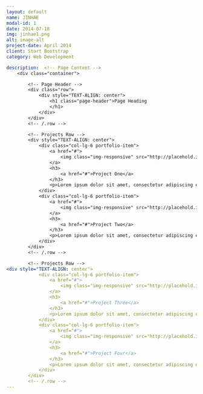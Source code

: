 ```yaml
---
layout: default
name: JINHAE
modal-id: 1
date: 2014-07-18
img: jinhae1.png
alt: image-alt
project-date: April 2014
client: Start Bootstrap
category: Web Development

description:  <!-- Page Content -->
    <div class="container">

        <!-- Page Header -->
        <div class="row">
            <div style="TEXT-ALIGN: center">
                <h1 class="page-header">Page Heading
                </h1>
            </div>
        </div>
        <!-- /.row -->

        <!-- Projects Row -->
        <div style="TEXT-ALIGN: center">
            <div class="col-lg-6 portfolio-item">
                <a href="#">
                    <img class="img-responsive" src="http://placehold.it/550x400" alt="">
                </a>
                <h3>
                    <a href="#">Project One</a>
                </h3>
                <p>Lorem ipsum dolor sit amet, consectetur adipiscing elit. Nam viverra euismod odio, gravida pellentesque urna varius vitae.</p>
            </div>
            <div class="col-lg-6 portfolio-item">
                <a href="#">
                    <img class="img-responsive" src="http://placehold.it/550x400" alt="">
                </a>
                <h3>
                    <a href="#">Project Two</a>
                </h3>
                <p>Lorem ipsum dolor sit amet, consectetur adipiscing elit. Nam viverra euismod odio, gravida pellentesque urna varius vitae.</p>
            </div>
        </div>
        <!-- /.row -->

        <!-- Projects Row -->
<div style="TEXT-ALIGN: center">
            <div class="col-lg-6 portfolio-item">
                <a href="#">
                    <img class="img-responsive" src="http://placehold.it/550x400" alt="">
                </a>
                <h3>
                    <a href="#">Project Three</a>
                </h3>
                <p>Lorem ipsum dolor sit amet, consectetur adipiscing elit. Nam viverra euismod odio, gravida pellentesque urna varius vitae.</p>
            </div>
            <div class="col-lg-6 portfolio-item">
                <a href="#">
                    <img class="img-responsive" src="http://placehold.it/550x400" alt="">
                </a>
                <h3>
                    <a href="#">Project Four</a>
                </h3>
                <p>Lorem ipsum dolor sit amet, consectetur adipiscing elit. Nam viverra euismod odio, gravida pellentesque urna varius vitae.</p>
            </div>
        </div>
        <!-- /.row -->
---
```


